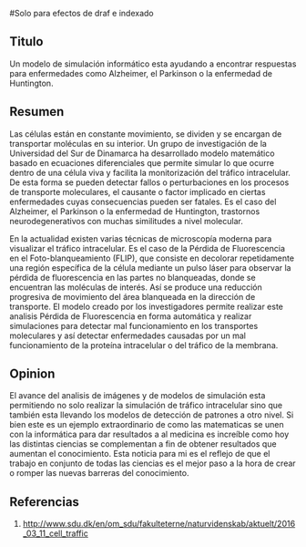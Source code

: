#Solo para efectos de draf e indexado

## Titulo 
Un modelo de simulación informático esta ayudando a encontrar respuestas para enfermedades como Alzheimer, el Parkinson o la enfermedad de Huntington.

## Resumen

Las células están en constante movimiento, se dividen y se encargan de transportar moléculas en su interior. Un grupo de investigación de la Universidad del Sur de Dinamarca ha desarrollado modelo matemático basado en ecuaciones diferenciales que permite simular lo que ocurre dentro de una célula viva y facilita la monitorización del tráfico intracelular.
De esta forma se pueden detectar fallos o perturbaciones en los procesos de transporte moleculares, el causante o factor implicado en ciertas enfermedades cuyas consecuencias pueden ser fatales. Es el caso del Alzheimer, el Parkinson o la enfermedad de Huntington, trastornos neurodegenerativos con muchas similitudes a nivel molecular.

En la actualidad existen varias técnicas de microscopía moderna para visualizar el tráfico intracelular. Es el caso de la Pérdida de Fluorescencia en el Foto-blanqueamiento (FLIP), que consiste en decolorar repetidamente una región específica de la célula mediante un pulso láser para observar la pérdida de fluorescencia en las partes no blanqueadas, donde se encuentran las moléculas de interés. Así se produce una reducción progresiva de movimiento del área blanqueada en la dirección de transporte. 
El modelo creado por los investigadores permite realizar este analisis Pérdida de Fluorescencia en forma automática y realizar simulaciones para detectar mal funcionamiento en los transportes moleculares y así detectar enfermedades causadas por un mal funcionamiento de la proteína intracelular o del tráfico de la membrana.

	
## Opinion

El avance del analisis de imágenes y de modelos de simulación esta permitiendo no solo realizar la simulación de tráfico intracelular sino que también esta llevando los modelos de detección de patrones a otro nivel. Si bien este es un ejemplo extraordinario de como las matematicas se unen con la informática para dar resultados a al medicina es increíble como hoy las distintas ciencias se complementan a fin de obtener resultados que aumentan el conocimiento. 
Esta noticia para mi es el reflejo de que el trabajo en conjunto de todas las ciencias es el mejor paso a la hora de crear o romper las nuevas barreras del conocimiento. 



## Referencias 


1) http://www.sdu.dk/en/om_sdu/fakulteterne/naturvidenskab/aktuelt/2016_03_11_cell_traffic


 